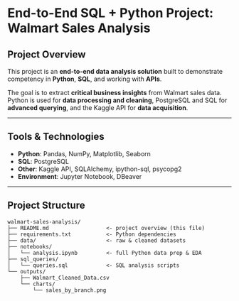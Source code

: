 # End-to-End SQL + Python Project: Walmart Sales Analysis

## Project Overview
This project is an **end-to-end data analysis solution** built to demonstrate competency in **Python**, **SQL**, and working with **APIs**.  

The goal is to extract **critical business insights** from Walmart sales data. Python is used for **data processing and cleaning**, PostgreSQL and SQL for **advanced querying**, and the Kaggle API for **data acquisition**.

---

## Tools & Technologies
- **Python**: Pandas, NumPy, Matplotlib, Seaborn  
- **SQL**: PostgreSQL  
- **Other**: Kaggle API, SQLAlchemy, ipython-sql, psycopg2  
- **Environment**: Jupyter Notebook, DBeaver  

---

## Project Structure
```plaintext
walmart-sales-analysis/
├── README.md                  <- project overview (this file)
├── requirements.txt           <- Python dependencies
├── data/                      <- raw & cleaned datasets
├── notebooks/
│   └── analysis.ipynb         <- full Python data prep & EDA
├── sql_queries/
│   └── queries.sql            <- SQL analysis scripts
└── outputs/
    ├── Walmart_Cleaned_Data.csv
    └── charts/
        └── sales_by_branch.png
